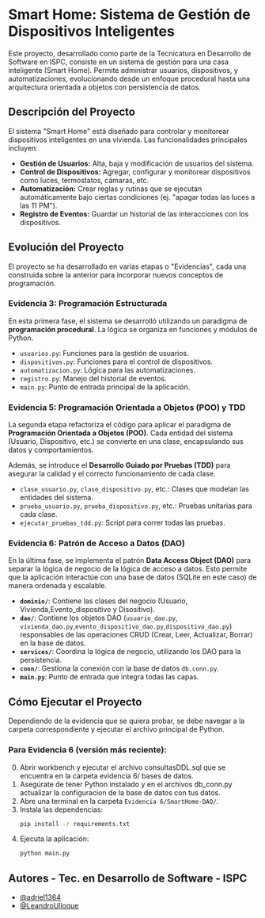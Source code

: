 # Smart Home: Sistema de Gestión de Dispositivos Inteligentes

Este proyecto, desarrollado como parte de la Tecnicatura en Desarrollo de Software en ISPC, consiste en un sistema de gestión para una casa inteligente (Smart Home). Permite administrar usuarios, dispositivos, y automatizaciones, evolucionando desde un enfoque procedural hasta una arquitectura orientada a objetos con persistencia de datos.

## Descripción del Proyecto

El sistema "Smart Home" está diseñado para controlar y monitorear dispositivos inteligentes en una vivienda. Las funcionalidades principales incluyen:

-   **Gestión de Usuarios:** Alta, baja y modificación de usuarios del sistema.
-   **Control de Dispositivos:** Agregar, configurar y monitorear dispositivos como luces, termostatos, cámaras, etc.
-   **Automatización:** Crear reglas y rutinas que se ejecutan automáticamente bajo ciertas condiciones (ej. "apagar todas las luces a las 11 PM").
-   **Registro de Eventos:** Guardar un historial de las interacciones con los dispositivos.

## Evolución del Proyecto

El proyecto se ha desarrollado en varias etapas o "Evidencias", cada una construida sobre la anterior para incorporar nuevos conceptos de programación.

### Evidencia 3: Programación Estructurada

En esta primera fase, el sistema se desarrolló utilizando un paradigma de **programación procedural**. La lógica se organiza en funciones y módulos de Python.

-   `usuarios.py`: Funciones para la gestión de usuarios.
-   `dispositivos.py`: Funciones para el control de dispositivos.
-   `automatizacion.py`: Lógica para las automatizaciones.
-   `registro.py`: Manejo del historial de eventos.
-   `main.py`: Punto de entrada principal de la aplicación.

### Evidencia 5: Programación Orientada a Objetos (POO) y TDD

La segunda etapa refactoriza el código para aplicar el paradigma de **Programación Orientada a Objetos (POO)**. Cada entidad del sistema (Usuario, Dispositivo, etc.) se convierte en una clase, encapsulando sus datos y comportamientos.

Además, se introduce el **Desarrollo Guiado por Pruebas (TDD)** para asegurar la calidad y el correcto funcionamiento de cada clase.

-   `clase_usuario.py`, `clase_dispositivo.py`, etc.: Clases que modelan las entidades del sistema.
-   `prueba_usuario.py`, `prueba_dispositivo.py`, etc.: Pruebas unitarias para cada clase.
-   `ejecutar_pruebas_tdd.py`: Script para correr todas las pruebas.

### Evidencia 6: Patrón de Acceso a Datos (DAO)

En la última fase, se implementa el patrón **Data Access Object (DAO)** para separar la lógica de negocio de la lógica de acceso a datos. Esto permite que la aplicación interactúe con una base de datos (SQLite en este caso) de manera ordenada y escalable.

-   **`dominio/`**: Contiene las clases del negocio (Usuario, Vivienda,Evento_dispositivo y Disositivo).
-   **`dao/`**: Contiene los objetos DAO (`usuario_dao.py`, `vivienda_dao.py`,`evento_dispositivo_dao.py`,`dispositivo_dao.py`) responsables de las operaciones CRUD (Crear, Leer, Actualizar, Borrar) en la base de datos.
-   **`services/`**: Coordina la lógica de negocio, utilizando los DAO para la persistencia.
-   **`conn/`**: Gestiona la conexión con la base de datos `db.conn.py`.
-   **`main.py`**: Punto de entrada que integra todas las capas.

## Cómo Ejecutar el Proyecto

Dependiendo de la evidencia que se quiera probar, se debe navegar a la carpeta correspondiente y ejecutar el archivo principal de Python.

### Para Evidencia 6 (versión más reciente):
0.  Abrir workbench y ejecutar el archivo consultasDDL.sql que se encuentra en la carpeta evidencia 6/ bases de datos.
1.  Asegúrate de tener Python instalado y en el archivos db_conn.py actualizar la configuracion de la base de datos con tus datos.
2.  Abre una terminal en la carpeta `Evidencia 6/SmartHome-DAO/`.
3.  Instala las dependencias:
    ```bash
    pip install -r requirements.txt
    ```
4.  Ejecuta la aplicación:
    ```bash
    python main.py
    ```

## Autores - Tec. en Desarrollo de Software - ISPC

-   [@adriel1364](https://github.com/adriel1364)
-   [@LeandroUlloque](https://github.com/LeandroUlloque)

